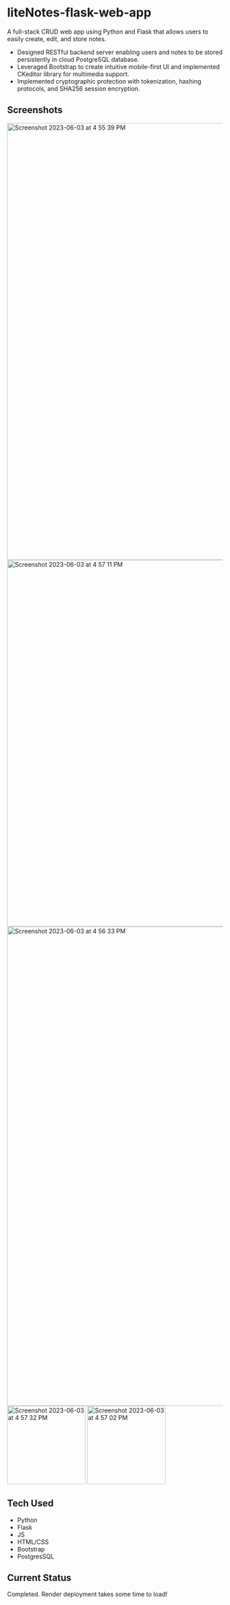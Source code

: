 # liteNotes-flask-web-app

A full-stack CRUD web app using Python and Flask that allows users to easily create, edit, and store notes.
- Designed RESTful backend server enabling users and notes to be stored persistently in cloud PostgreSQL database.
- Leveraged Bootstrap to create intuitive mobile-first UI and implemented CKeditor library for multimedia support.
- Implemented cryptographic protection with tokenization, hashing protocols, and SHA256 session encryption.

## Screenshots
<img width="1020" alt="Screenshot 2023-06-03 at 4 55 39 PM" src="https://github.com/yamakov03/liteNotes-flask-web-app/assets/56325249/ab419c41-d018-4650-978c-81ed71d9f500">

<img width="856" alt="Screenshot 2023-06-03 at 4 57 11 PM" src="https://github.com/yamakov03/liteNotes-flask-web-app/assets/56325249/4bf51727-fadf-4417-afd4-081dcb6be299">

<img width="1119" alt="Screenshot 2023-06-03 at 4 56 33 PM" src="https://github.com/yamakov03/liteNotes-flask-web-app/assets/56325249/64d0870a-bdda-487b-a6c7-9343f50504a0">

<div class="flex">
  <img width="183" alt="Screenshot 2023-06-03 at 4 57 32 PM" src="https://github.com/yamakov03/liteNotes-flask-web-app/assets/56325249/dd7b4bf4-3ab7-4c3e-973f-6478f9b9ef3e">
<img width="183" alt="Screenshot 2023-06-03 at 4 57 02 PM" src="https://github.com/yamakov03/liteNotes-flask-web-app/assets/56325249/5921d8e0-8af0-4bc9-b2bc-f25ca2156312">
  </div>

## Tech Used
- Python
- Flask
- JS
- HTML/CSS
- Bootstrap
- PostgresSQL

## Current Status

Completed. Render deployment takes some time to load!

